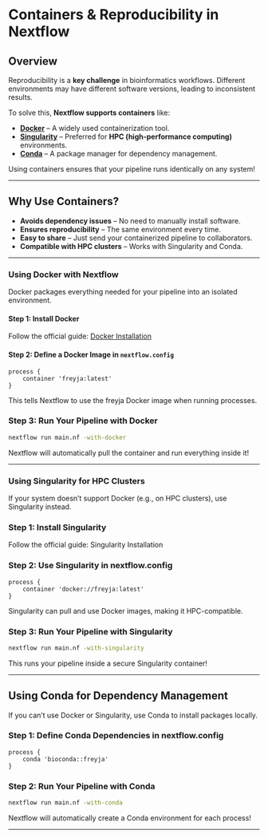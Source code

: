 # **Containers & Reproducibility in Nextflow**  

## **Overview**
Reproducibility is a **key challenge** in bioinformatics workflows. Different environments may have different software versions, leading to inconsistent results.  

To solve this, **Nextflow supports containers** like:

- **[Docker](https://docs.docker.com/get-started/)** – A widely used containerization tool.  
- **[Singularity](https://docs.sylabs.io/guides/3.0/user-guide/quick_start.html)** – Preferred for **HPC (high-performance computing)** environments.  
- **[Conda](https://docs.conda.io/projects/conda/en/latest/user-guide/getting-started.html)** – A package manager for dependency management.  

Using containers ensures that your pipeline runs identically on any system!

---

## **Why Use Containers?**
- **Avoids dependency issues** – No need to manually install software.  
- **Ensures reproducibility** – The same environment every time.  
- **Easy to share** – Just send your containerized pipeline to collaborators.  
- **Compatible with HPC clusters** – Works with Singularity and Conda.  

---

### **Using Docker with Nextflow**

Docker packages everything needed for your pipeline into an isolated environment.  

#### **Step 1: Install Docker**
Follow the official guide: [Docker Installation](https://docs.docker.com/get-docker/)  

#### **Step 2: Define a Docker Image in `nextflow.config`**

```nextflow
process {
    container 'freyja:latest'
}
```

This tells Nextflow to use the freyja Docker image when running processes.

### **Step 3: Run Your Pipeline with Docker**

```bash
nextflow run main.nf -with-docker
```

Nextflow will automatically pull the container and run everything inside it!

---

### **Using Singularity for HPC Clusters**

If your system doesn’t support Docker (e.g., on HPC clusters), use Singularity instead.

### **Step 1: Install Singularity**
Follow the official guide: Singularity Installation

### **Step 2: Use Singularity in nextflow.config**

```nextflow
process {
    container 'docker://freyja:latest'
}
```
Singularity can pull and use Docker images, making it HPC-compatible.

### **Step 3: Run Your Pipeline with Singularity**

```bash
nextflow run main.nf -with-singularity
```
This runs your pipeline inside a secure Singularity container!

---

## **Using Conda for Dependency Management**
If you can’t use Docker or Singularity, use Conda to install packages locally.

### **Step 1: Define Conda Dependencies in nextflow.config**

```nextflow
process {
    conda 'bioconda::freyja'
}
```

### **Step 2: Run Your Pipeline with Conda**

```bash
nextflow run main.nf -with-conda
```

Nextflow will automatically create a Conda environment for each process!

---